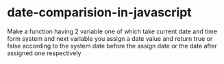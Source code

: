 # date-comparision-in-javascript
Make a function having 2 variable one of which take current date and time form system and next variable you assign a date value and return true or false according to the system date before the assign date or the date after assigned one respectively

